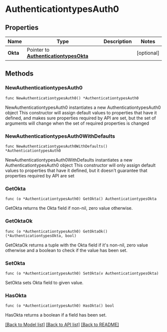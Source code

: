 # AuthenticationtypesAuth0

## Properties

Name | Type | Description | Notes
------------ | ------------- | ------------- | -------------
**Okta** | Pointer to [**AuthenticationtypesOkta**](AuthenticationtypesOkta.md) |  | [optional] 

## Methods

### NewAuthenticationtypesAuth0

`func NewAuthenticationtypesAuth0() *AuthenticationtypesAuth0`

NewAuthenticationtypesAuth0 instantiates a new AuthenticationtypesAuth0 object
This constructor will assign default values to properties that have it defined,
and makes sure properties required by API are set, but the set of arguments
will change when the set of required properties is changed

### NewAuthenticationtypesAuth0WithDefaults

`func NewAuthenticationtypesAuth0WithDefaults() *AuthenticationtypesAuth0`

NewAuthenticationtypesAuth0WithDefaults instantiates a new AuthenticationtypesAuth0 object
This constructor will only assign default values to properties that have it defined,
but it doesn't guarantee that properties required by API are set

### GetOkta

`func (o *AuthenticationtypesAuth0) GetOkta() AuthenticationtypesOkta`

GetOkta returns the Okta field if non-nil, zero value otherwise.

### GetOktaOk

`func (o *AuthenticationtypesAuth0) GetOktaOk() (*AuthenticationtypesOkta, bool)`

GetOktaOk returns a tuple with the Okta field if it's non-nil, zero value otherwise
and a boolean to check if the value has been set.

### SetOkta

`func (o *AuthenticationtypesAuth0) SetOkta(v AuthenticationtypesOkta)`

SetOkta sets Okta field to given value.

### HasOkta

`func (o *AuthenticationtypesAuth0) HasOkta() bool`

HasOkta returns a boolean if a field has been set.


[[Back to Model list]](../README.md#documentation-for-models) [[Back to API list]](../README.md#documentation-for-api-endpoints) [[Back to README]](../README.md)


